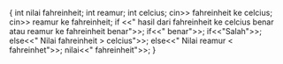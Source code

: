 {
  int nilai fahreinheit;
  int reamur;
  int celcius;
  cin>> fahreinheit ke celcius;
  cin>> reamur ke fahreinheit;
  if <<" hasil dari fahreinheit ke celcius benar atau reamur ke fahreinheit benar">>;
    if<<" benar">>;
  if<<"Salah">>;
  else<<" Nilai fahreinheit > celcius">>;
  else<<" Nilai reamur < fahreinhet">>;
  nilai<<" fahreinheit">>;
}
    
  
  
  
